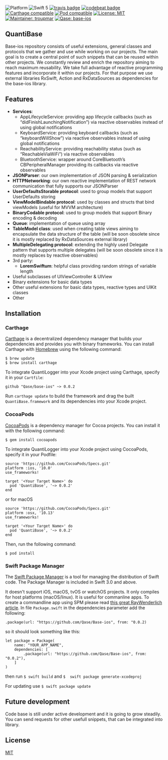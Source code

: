 ![Platform](https://img.shields.io/cocoapods/p/QuantiBase.svg)
![Swift 5](https://img.shields.io/badge/Swift-5-orange.svg)
[![travis badge](https://travis-ci.org/Qase/base-ios.svg?branch=master)](https://travis-ci.org/Qase/base-ios)
[![codebeat badge](https://codebeat.co/badges/14d7c0b8-7dce-4d5a-a0fa-37a3fb047351)](https://codebeat.co/projects/github-com-qase-base-ios-master)
[![Carthage compatible](https://img.shields.io/badge/Carthage-compatible-4BC51D.svg?style=flat)](https://github.com/Carthage/Carthage)
[![Pod compatible](https://cocoapod-badges.herokuapp.com/v/QuantiBase/badge.png)](https://cocoapods.org)
[![License: MIT](https://img.shields.io/badge/License-MIT-yellow.svg)](https://opensource.org/licenses/MIT)
[![Maintainer: troupmar](https://img.shields.io/badge/Maintainer-troupmar-blue.svg)](mailto:martin.troup@quanti.cz)
[![Qase: base-ios](https://img.shields.io/badge/Qase-base_ios-ff69b4.svg)](https://github.com/Qase/base-ios)

## QuantiBase

Base-ios repository consists of useful extensions, general classes and protocols that we gather and use while working on our projects. The main goal is to create a central point of such snippets that can be reused within other projects. We constantly review and enrich the repository aiming to reach maximum reusability. We take full advantage of reactive programming features and incorporate it within our projects. For that purpose we use external libraries RxSwift, Action and RxDataSources as dependencies for the base-ios library.

## Features
- **Services**:
    - AppLifecycleService: providing app lifecycle callbacks (such as “didFinishLaunchingNotification”) via reactive observables instead of using global notifications
    - KeyboardService: providing keyboard callbacks (such as “keyboardWillShow”) via reactive observables instead of using global notifications
    - ReachabilityService: providing reachability status (such as “ReachableViaWiFi”) via reactive observables
    - BluetoothService: wrapper around CoreBluetooth’s CBPeripheralManager providing its callbacks via reactive observables
- **JSONParser**: our own implementation of JSON parsing & serialization
- **HTTPNetworking**: our own reactive implementation of REST network communication that fully supports our JSONParser
- **UserDefaultsStorable protocol**: used to group models that support UserDefaults storing 
- **ViewModelBindable protocol**: used by classes and structs that bind viewModels (useful for MVVM architecture)
- **BinaryCodable protocol**: used to group models that support Binary encoding & decoding
- **Queue**: implementation of queue using array
- **TableModel class**: used when creating table views aiming to encapsulate the data structure of the table (will be soon obsolete since it is mostly replaced by RxDataSources external library)
- **MultipleDelegating protocol**: extending the highly used Delegate pattern that supports multiple delegates (will be soon obsolete since it is mostly replaces by reactive observables)
- 3rd party:
    - **LoremSwiftum**: helpful class providing random strings of variable length
- Useful subclasses of UIViewController & UIView
- Binary extensions for basic data types
- Other useful extensions for basic data types, reactive types and UIKit classes
- Other

## Installation
### Carthage

[Carthage](https://github.com/Carthage/Carthage) is a decentralized dependency manager that builds your dependencies and provides you with binary frameworks. You can install Carthage with [Homebrew](https://brew.sh) using the following command:
```
$ brew update
$ brew install carthage
```
To integrate QuantiLogger into your Xcode project using Carthage, specify it in your `Cartfile`:
```
github "Qase/base-ios" ~> 0.0.2
``` 
Run `carthage update` to build the framework and drag the built `QuantiBase.framework` and its dependencies into your Xcode project.

### CocoaPods

[CocoaPods](https://cocoapods.org) is a dependency manager for Cocoa projects. You can install it with the following command:
```
$ gem install cocoapods
```
To integrate QuantiLogger into your Xcode project using CocoaPods, specify it in your Podfile:
```
source 'https://github.com/CocoaPods/Specs.git'
platform :ios, '10.0'
use_frameworks!

target '<Your Target Name>' do
  pod 'QuantiBase', '~> 0.0.2'
end
```

or for macOS

```
source 'https://github.com/CocoaPods/Specs.git'
platform :osx, '10.13'
use_frameworks!

target '<Your Target Name>' do
  pod 'QuantiBase', '~> 0.0.2'
end
```
Then, run the following command:
```
$ pod install
```

### Swift Package Manager
The [Swift Package Manager](https://swift.org/package-manager/) is a tool for managing the distribution of Swift code. The Package Manager is included in Swift 3.0 and above.

It doesn't support iOS, macOS, tvOS or watchOS projects. It only compiles for host platforms (macOS/linux). It is useful for commanline apps. To create a commandline app using SPM please read [this great RayWenderlich article](https://www.raywenderlich.com/750-an-introduction-to-the-swift-package-manager).
In file `Package.swift` in the dependencies parameter add the following: 

`.package(url: "https://github.com/Qase/Base-ios", from: "0.0.2)`

so it should look something like this: 
```
let package = Package(
    name: "YOUR_APP_NAME",
    dependencies: [
        .package(url: "https://github.com/Qase/Base-ios", from: "0.0.2"),
    ]
)
```
then run 
`$ swift build`
and 
`$ 
swift package generate-xcodeproj`

For updating use
`$ swift package update`


## Future development

Code base is still under active development and it is going to grow steadily. You can send requests for other usefull snippets, that can be integrated into library.

## License
[MIT](https://github.com/nishanths/license/blob/master/LICENSE)
